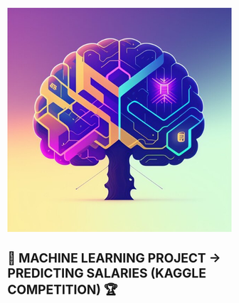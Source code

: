 ![Cabecera](https://github.com/Periclates7/Machine_Learning_Project/blob/main/img/brain%20lightning_3.jpg)

# 🌳 MACHINE LEARNING PROJECT -> PREDICTING SALARIES (KAGGLE COMPETITION) 🏆  
